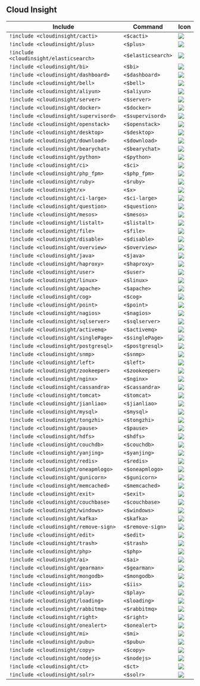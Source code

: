 ## Cloud Insight

| Include | Command  | Icon |
|--|--|--|
|`!include <cloudinsight/cacti>`|`<$cacti>`|![](../icon/CloudInsight/cacti.png)|
|`!include <cloudinsight/plus>`|`<$plus>`|![](../icon/CloudInsight/plus.png)|
|`!include <cloudinsight/elasticsearch>`|`<$elasticsearch>`|![](../icon/CloudInsight/elasticsearch.png)|
|`!include <cloudinsight/bi>`|`<$bi>`|![](../icon/CloudInsight/bi.png)|
|`!include <cloudinsight/dashboard>`|`<$dashboard>`|![](../icon/CloudInsight/dashboard.png)|
|`!include <cloudinsight/bell>`|`<$bell>`|![](../icon/CloudInsight/bell.png)|
|`!include <cloudinsight/aliyun>`|`<$aliyun>`|![](../icon/CloudInsight/aliyun.png)|
|`!include <cloudinsight/server>`|`<$server>`|![](../icon/CloudInsight/server.png)|
|`!include <cloudinsight/docker>`|`<$docker>`|![](../icon/CloudInsight/docker.png)|
|`!include <cloudinsight/supervisord>`|`<$supervisord>`|![](../icon/CloudInsight/supervisord.png)|
|`!include <cloudinsight/openstack>`|`<$openstack>`|![](../icon/CloudInsight/openstack.png)|
|`!include <cloudinsight/desktop>`|`<$desktop>`|![](../icon/CloudInsight/desktop.png)|
|`!include <cloudinsight/download>`|`<$download>`|![](../icon/CloudInsight/download.png)|
|`!include <cloudinsight/bearychat>`|`<$bearychat>`|![](../icon/CloudInsight/bearychat.png)|
|`!include <cloudinsight/python>`|`<$python>`|![](../icon/CloudInsight/python.png)|
|`!include <cloudinsight/ci>`|`<$ci>`|![](../icon/CloudInsight/ci.png)|
|`!include <cloudinsight/php_fpm>`|`<$php_fpm>`|![](../icon/CloudInsight/php_fpm.png)|
|`!include <cloudinsight/ruby>`|`<$ruby>`|![](../icon/CloudInsight/ruby.png)|
|`!include <cloudinsight/x>`|`<$x>`|![](../icon/CloudInsight/x.png)|
|`!include <cloudinsight/ci-large>`|`<$ci-large>`|![](../icon/CloudInsight/ci-large.png)|
|`!include <cloudinsight/question>`|`<$question>`|![](../icon/CloudInsight/question.png)|
|`!include <cloudinsight/mesos>`|`<$mesos>`|![](../icon/CloudInsight/mesos.png)|
|`!include <cloudinsight/listalt>`|`<$listalt>`|![](../icon/CloudInsight/listalt.png)|
|`!include <cloudinsight/file>`|`<$file>`|![](../icon/CloudInsight/file.png)|
|`!include <cloudinsight/disable>`|`<$disable>`|![](../icon/CloudInsight/disable.png)|
|`!include <cloudinsight/overview>`|`<$overview>`|![](../icon/CloudInsight/overview.png)|
|`!include <cloudinsight/java>`|`<$java>`|![](../icon/CloudInsight/java.png)|
|`!include <cloudinsight/haproxy>`|`<$haproxy>`|![](../icon/CloudInsight/haproxy.png)|
|`!include <cloudinsight/user>`|`<$user>`|![](../icon/CloudInsight/user.png)|
|`!include <cloudinsight/linux>`|`<$linux>`|![](../icon/CloudInsight/linux.png)|
|`!include <cloudinsight/apache>`|`<$apache>`|![](../icon/CloudInsight/apache.png)|
|`!include <cloudinsight/cog>`|`<$cog>`|![](../icon/CloudInsight/cog.png)|
|`!include <cloudinsight/point>`|`<$point>`|![](../icon/CloudInsight/point.png)|
|`!include <cloudinsight/nagios>`|`<$nagios>`|![](../icon/CloudInsight/nagios.png)|
|`!include <cloudinsight/sqlserver>`|`<$sqlserver>`|![](../icon/CloudInsight/sqlserver.png)|
|`!include <cloudinsight/activemq>`|`<$activemq>`|![](../icon/CloudInsight/activemq.png)|
|`!include <cloudinsight/singlePage>`|`<$singlePage>`|![](../icon/CloudInsight/singlePage.png)|
|`!include <cloudinsight/postgresql>`|`<$postgresql>`|![](../icon/CloudInsight/postgresql.png)|
|`!include <cloudinsight/snmp>`|`<$snmp>`|![](../icon/CloudInsight/snmp.png)|
|`!include <cloudinsight/left>`|`<$left>`|![](../icon/CloudInsight/left.png)|
|`!include <cloudinsight/zookeeper>`|`<$zookeeper>`|![](../icon/CloudInsight/zookeeper.png)|
|`!include <cloudinsight/nginx>`|`<$nginx>`|![](../icon/CloudInsight/nginx.png)|
|`!include <cloudinsight/cassandra>`|`<$cassandra>`|![](../icon/CloudInsight/cassandra.png)|
|`!include <cloudinsight/tomcat>`|`<$tomcat>`|![](../icon/CloudInsight/tomcat.png)|
|`!include <cloudinsight/jianliao>`|`<$jianliao>`|![](../icon/CloudInsight/jianliao.png)|
|`!include <cloudinsight/mysql>`|`<$mysql>`|![](../icon/CloudInsight/mysql.png)|
|`!include <cloudinsight/tongzhi>`|`<$tongzhi>`|![](../icon/CloudInsight/tongzhi.png)|
|`!include <cloudinsight/pause>`|`<$pause>`|![](../icon/CloudInsight/pause.png)|
|`!include <cloudinsight/hdfs>`|`<$hdfs>`|![](../icon/CloudInsight/hdfs.png)|
|`!include <cloudinsight/couchdb>`|`<$couchdb>`|![](../icon/CloudInsight/couchdb.png)|
|`!include <cloudinsight/yanjing>`|`<$yanjing>`|![](../icon/CloudInsight/yanjing.png)|
|`!include <cloudinsight/redis>`|`<$redis>`|![](../icon/CloudInsight/redis.png)|
|`!include <cloudinsight/oneapmlogo>`|`<$oneapmlogo>`|![](../icon/CloudInsight/oneapmlogo.png)|
|`!include <cloudinsight/gunicorn>`|`<$gunicorn>`|![](../icon/CloudInsight/gunicorn.png)|
|`!include <cloudinsight/memcached>`|`<$memcached>`|![](../icon/CloudInsight/memcached.png)|
|`!include <cloudinsight/exit>`|`<$exit>`|![](../icon/CloudInsight/exit.png)|
|`!include <cloudinsight/couchbase>`|`<$couchbase>`|![](../icon/CloudInsight/couchbase.png)|
|`!include <cloudinsight/windows>`|`<$windows>`|![](../icon/CloudInsight/windows.png)|
|`!include <cloudinsight/kafka>`|`<$kafka>`|![](../icon/CloudInsight/kafka.png)|
|`!include <cloudinsight/remove-sign>`|`<$remove-sign>`|![](../icon/CloudInsight/remove-sign.png)|
|`!include <cloudinsight/edit>`|`<$edit>`|![](../icon/CloudInsight/edit.png)|
|`!include <cloudinsight/trash>`|`<$trash>`|![](../icon/CloudInsight/trash.png)|
|`!include <cloudinsight/php>`|`<$php>`|![](../icon/CloudInsight/php.png)|
|`!include <cloudinsight/ai>`|`<$ai>`|![](../icon/CloudInsight/ai.png)|
|`!include <cloudinsight/gearman>`|`<$gearman>`|![](../icon/CloudInsight/gearman.png)|
|`!include <cloudinsight/mongodb>`|`<$mongodb>`|![](../icon/CloudInsight/mongodb.png)|
|`!include <cloudinsight/iis>`|`<$iis>`|![](../icon/CloudInsight/iis.png)|
|`!include <cloudinsight/play>`|`<$play>`|![](../icon/CloudInsight/play.png)|
|`!include <cloudinsight/loading>`|`<$loading>`|![](../icon/CloudInsight/loading.png)|
|`!include <cloudinsight/rabbitmq>`|`<$rabbitmq>`|![](../icon/CloudInsight/rabbitmq.png)|
|`!include <cloudinsight/right>`|`<$right>`|![](../icon/CloudInsight/right.png)|
|`!include <cloudinsight/onealert>`|`<$onealert>`|![](../icon/CloudInsight/onealert.png)|
|`!include <cloudinsight/mi>`|`<$mi>`|![](../icon/CloudInsight/mi.png)|
|`!include <cloudinsight/pubu>`|`<$pubu>`|![](../icon/CloudInsight/pubu.png)|
|`!include <cloudinsight/copy>`|`<$copy>`|![](../icon/CloudInsight/copy.png)|
|`!include <cloudinsight/nodejs>`|`<$nodejs>`|![](../icon/CloudInsight/nodejs.png)|
|`!include <cloudinsight/ct>`|`<$ct>`|![](../icon/CloudInsight/ct.png)|
|`!include <cloudinsight/solr>`|`<$solr>`|![](../icon/CloudInsight/solr.png)|
